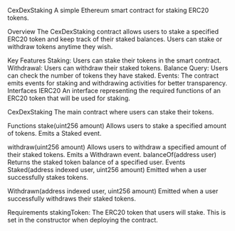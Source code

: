 




CexDexStaking
A simple Ethereum smart contract for staking ERC20 tokens.

Overview
The CexDexStaking contract allows users to stake a specified ERC20 token and keep track of their staked balances. Users can stake or withdraw tokens anytime they wish.

Key Features
Staking: Users can stake their tokens in the smart contract.
Withdrawal: Users can withdraw their staked tokens.
Balance Query: Users can check the number of tokens they have staked.
Events: The contract emits events for staking and withdrawing activities for better transparency.
Interfaces
IERC20
An interface representing the required functions of an ERC20 token that will be used for staking.

CexDexStaking
The main contract where users can stake their tokens.

Functions
stake(uint256 amount)
Allows users to stake a specified amount of tokens.
Emits a Staked event.

withdraw(uint256 amount)
Allows users to withdraw a specified amount of their staked tokens.
Emits a Withdrawn event.
balanceOf(address user)
Returns the staked token balance of a specified user.
Events
Staked(address indexed user, uint256 amount)
Emitted when a user successfully stakes tokens.

Withdrawn(address indexed user, uint256 amount)
Emitted when a user successfully withdraws their staked tokens.

Requirements
stakingToken: The ERC20 token that users will stake. This is set in the constructor when deploying the contract.

